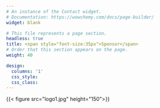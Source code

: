 ```yaml
---
# An instance of the Contact widget.
# Documentation: https://wowchemy.com/docs/page-builder/
widget: blank

# This file represents a page section.
headless: true
title: <span style="font-size:35px">Sponsor</span>
# Order that this section appears on the page.
weight: 40

design:
  columns: '1'
  css_style: 
  css_class:
---
```


<div class="sponsor-container">
  <div class="images" style="display: grid;
  grid-template-columns: auto 1fr; 
  align-items: center;">
    {{< figure src="logo1.jpg" height="150">}}

  </div>
</div>